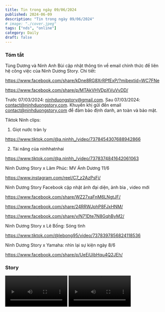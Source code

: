 ```yaml
---
title: Tin trong ngày 09/06/2024
published: 2024-06-09
description: "Tin trong ngày 09/06/2024"
# image: "./cover.jpeg"
tags: ["nds", "online"]
category: Daily
draft: false
---
```


### Tóm tắt

Tùng Dương và Ninh Anh Bùi cập nhật thông tin về email chính thức để liên hệ công việc của Ninh Dương Story. Chi tiết:

https://www.facebook.com/share/kDne8RG8XrRPfExP/?mibextid=WC7FNe

https://www.facebook.com/share/p/MTAkVHVDpXVuVvDD/

Trước 07/03/2024: ninhduongstory@gmail.com. Sau 07/03/2024: contact@ninhduongstory.com. Khuyến khị gửi đến email contact@ninhduongstory.com để đảm bảo định danh, an toàn và bảo mật.



Tiktok Ninh clips: 

1. Giọt nước tràn ly 

https://www.tiktok.com/@a.ninhh_/video/7378454307688942866

2. Tài năng của ninhhatnhai

https://www.tiktok.com/@a.ninhh_/video/7378374841642061063


Ninh Dương Story x Lâm Phúc: MV Ánh Dương 11/6

https://www.instagram.com/reel/C7_z2AzPsFj/



Ninh Dương Story Facebook cập nhật ảnh đại diện, ảnh bìa , video mới

https://www.facebook.com/share/WZ27xaFnM6LNgtJF/

https://www.facebook.com/share/24RRWJphP8FJxHNM/

https://www.facebook.com/share/v/N71Dte7N8GqhByM2/


Ninh Dương Story x Lê Bống: Sóng tình 

https://www.tiktok.com/@lebong95/video/7378397856824118536

Ninh Dương Story x Yamaha: nhìn lại sự kiện ngày 8/6 

https://www.facebook.com/share/p/UeEiUibHqu4Q2JEh/


### Story 

<video width="200" controls>
  <source src="https://github.com/ninhduongsummary/ninhduongsummary/assets/174809384/98707674-0b2f-4cb8-bbd6-50739cd9ee31" type="video/mp4">
</video>


<video width="200" controls>
  <source src="https://github.com/ninhduongsummary/ninhduongsummary/assets/174809384/a0d44f29-fea6-484d-b291-bfd76b806914" type="video/mp4">
</video>







